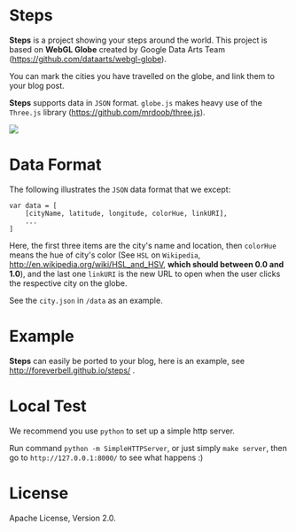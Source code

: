 # Steps

**Steps** is a project showing your steps around the world. This project is based on **WebGL Globe** created by Google Data Arts Team (https://github.com/dataarts/webgl-globe).

You can mark the cities you have travelled on the globe, and link them to your blog post.

**Steps** supports data in `JSON` format. `globe.js` makes heavy use of the `Three.js` library (https://github.com/mrdoob/three.js).

![](https://raw.githubusercontent.com/foreverbell/steps/master/img/steps.png)

# Data Format

The following illustrates the `JSON` data format that we except:

	var data = [
		[cityName, latitude, longitude, colorHue, linkURI],
		...
	]

Here, the first three items are the city's name and location, then `colorHue` means the hue of city's color (See `HSL` on `Wikipedia`, http://en.wikipedia.org/wiki/HSL_and_HSV, **which should between 0.0 and 1.0**), and the last one `linkURI` is the new URL to open when the user clicks the respective city on the globe.

See the `city.json` in `/data` as an example.

# Example

**Steps** can easily be ported to your blog, here is an example, see http://foreverbell.github.io/steps/ .

# Local Test

We recommend you use `python` to set up a simple http server. 

Run command `python -m SimpleHTTPServer`, or just simply `make server`, then go to `http://127.0.0.1:8000/` to see what happens :)

# License

Apache License, Version 2.0.
